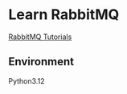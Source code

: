 # Learn RabbitMQ

[RabbitMQ Tutorials](https://rabbitmq-website.pages.dev/tutorials)

## Environment

Python3.12